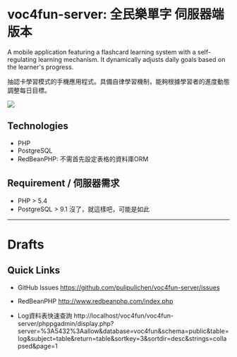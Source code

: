 # voc4fun-server: 全民樂單字 伺服器端版本

A mobile application featuring a flashcard learning system with a self-regulating learning mechanism. It dynamically adjusts daily goals based on the learner's progress.

抽認卡學習模式的手機應用程式。具備自律學習機制，能夠根據學習者的進度動態調整每日目標。

![](https://blogger.googleusercontent.com/img/b/R29vZ2xl/AVvXsEhFia79N9pZ9gakIfwRhpNSYB4OgXtv-fn3Rj0sjl76TIHVlbHyge0k3p1w2e_2qXkpvSOoi_SFGnxh8e2K3Dnq4PyHK6b1sytBtoWpVE-52mjWghX9skCjSgeQ_oZ7EHI30tCo9A/s1600/image%255B123%255D)

## Technologies

- PHP
- PostgreSQL
- RedBeanPHP: 不需首先設定表格的資料庫ORM

## Requirement / 伺服器需求
* PHP > 5.4
* PostgreSQL > 9.1
沒了，就這樣吧，可能是如此

----

# Drafts

## Quick Links

* GitHub Issues
https://github.com/pulipulichen/voc4fun-server/issues

* RedBeanPHP
http://www.redbeanphp.com/index.php

* Log資料表快速查詢
http://localhost/voc4fun/voc4fun-server/phppgadmin/display.php?server=%3A5432%3Aallow&database=voc4fun&schema=public&table=log&subject=table&return=table&sortkey=3&sortdir=desc&strings=collapsed&page=1

